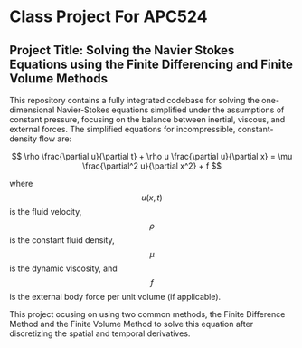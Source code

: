 # Class Project For APC524

## Project Title: Solving the Navier Stokes Equations using the Finite Differencing and Finite Volume Methods

This repository contains a fully integrated codebase for solving the one-dimensional Navier-Stokes equations simplified under the assumptions of constant pressure, focusing on the balance between inertial, viscous, and external forces. The simplified equations for incompressible, constant-density flow are:

```math

\rho \frac{\partial u}{\partial t} + \rho u \frac{\partial u}{\partial x} = \mu \frac{\partial^2 u}{\partial x^2} + f

```
where $$u(x,t)$$ is the fluid velocity, $$\rho$$ is the constant fluid density, $$\mu$$ is the dynamic viscosity, and $$f$$ is the external body force per unit volume (if applicable).

This project ocusing on using two common methods, the Finite Difference Method and the Finite Volume Method to solve this equation after discretizing the spatial and temporal derivatives. 
